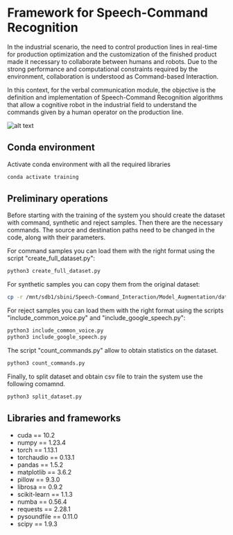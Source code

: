 # Framework for Speech-Command Recognition
In the industrial scenario, the need to control production lines in real-time for production optimization and the customization of the finished product made it necessary to collaborate between humans and robots.
Due to the strong performance and computational constraints required by the environment, collaboration is understood as Command-based Interaction.

In this context, for the verbal communication module, the objective is the definition and implementation of Speech-Command Recognition algorithms that allow a cognitive robot in the industrial field to understand the commands given by a human operator on the production line.

![alt text](https://github.com/stefanobini/command_interaction/training/blob/main/figures/sci_workflow.png)

## Conda environment
Activate conda environment with all the required libraries
```bash
conda activate training
```

## Preliminary operations
Before starting with the training of the system you should create the dataset with command, synthetic and reject samples. Then there are the necessary commands. The source and destination paths need to be changed in the code, along with their parameters.

For command samples you can load them with the right format using the script "create_full_dataset.py":
```bash
python3 create_full_dataset.py
```

For synthetic samples you can copy them from the original dataset:
```bash
cp -r /mnt/sdb1/sbini/Speech-Command_Interaction/Model_Augmentation/dataset/full_dataset_v1/synthetics /mnt/sdb1/sbini/Speech-Command_Interaction/training/datasets/full_dataset_v1/synthetics
```

For reject samples you can load them with the right format using the scripts "include_common_voice.py" and "include_google_speech.py":
```bash
python3 include_common_voice.py
python3 include_google_speech.py
```

The script "count_commands.py" allow to obtain statistics on the dataset.
```bash
python3 count_commands.py
```

Finally, to split dataset and obtain csv file to train the system use the following comamnd.
```bash
python3 split_dataset.py
```

## Libraries and frameworks
- cuda == 10.2
- numpy == 1.23.4
- torch == 1.13.1
- torchaudio == 0.13.1
- pandas == 1.5.2
- matplotlib == 3.6.2
- pillow == 9.3.0
- librosa == 0.9.2
- scikit-learn == 1.1.3
- numba == 0.56.4
- requests == 2.28.1
- pysoundfile == 0.11.0
- scipy == 1.9.3